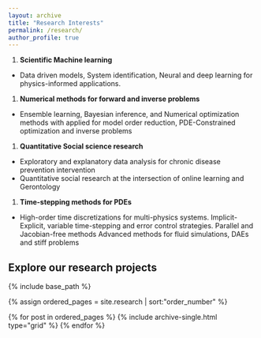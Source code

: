 ```yaml
---
layout: archive
title: "Research Interests"
permalink: /research/
author_profile: true
---
```


1.  **Scientific Machine learning**
  * Data driven models, System identification, Neural and deep learning for physics-informed applications.
1. **Numerical methods for forward and inverse problems**
  * Ensemble learning, Bayesian inference, and Numerical optimization methods with applied for model order reduction, PDE-Constrained optimization and inverse problems
1. **Quantitative Social science research**
  * Exploratory and explanatory data analysis for chronic disease prevention intervention
  * Quantitative social research at the intersection of online learning and Gerontology
1. **Time-stepping methods for PDEs**
  * High-order time discretizations for multi-physics systems. Implicit-Explicit, variable time-stepping
and error control strategies. Parallel and Jacobian-free methods Advanced methods for fluid
simulations, DAEs and stiff problems

## Explore our research projects
<nbsp>
{% include base_path %}

{% assign ordered_pages = site.research | sort:"order_number" %}

{% for post in ordered_pages %}
  {% include archive-single.html type="grid" %}
{% endfor %}
